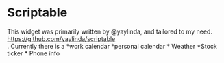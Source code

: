 # Scriptable
This widget was primarily written by @yaylinda, and tailored to my need. https://github.com/yaylinda/scriptable</br>. Currently there is a *work calendar *personal calendar * Weather *Stock ticker * Phone info
